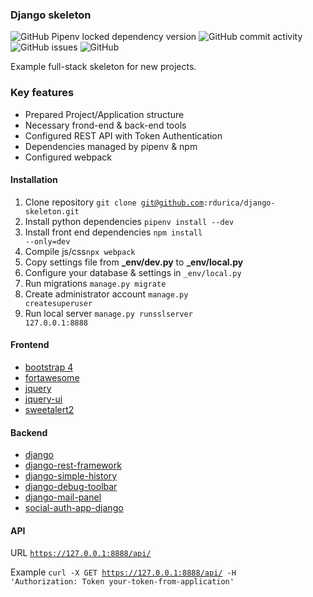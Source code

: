 ### Django skeleton ###
![GitHub Pipenv locked dependency version](https://img.shields.io/github/pipenv/locked/dependency-version/rdurica/django-skeleton/django?style=flat-square)
![GitHub commit activity](https://img.shields.io/github/commit-activity/y/rdurica/django-skeleton?style=flat-square)
![GitHub issues](https://img.shields.io/github/issues/rdurica/django-skeleton?style=flat-square)
![GitHub](https://img.shields.io/github/license/rdurica/django-skeleton?style=flat-square)

Example full-stack skeleton for new projects.


### Key features ###
- Prepared Project/Application structure
- Necessary frond-end & back-end tools
- Configured REST API with Token Authentication
- Dependencies managed by pipenv & npm
- Configured webpack

#### Installation ####
1. Clone repository <code>git clone git@github.com:rdurica/django-skeleton.git</code>
2. Install python dependencies <code>pipenv install --dev</code>
3. Install front end dependencies <code>npm install --only=dev</code>
4. Compile js/css<code>npx webpack</code>
5. Copy settings file from **_env/dev.py** to **_env/local.py**
6. Configure your database & settings in <code>_env/local.py</code>
7. Run migrations <code>manage.py migrate</code>
8. Create administrator account <code>manage.py createsuperuser</code>
9. Run local server <code>manage.py runsslserver 127.0.0.1:8888</code>

#### Frontend ####
- [bootstrap 4](https://getbootstrap.com/docs/4.4/components/alerts/)
- [fortawesome](https://fontawesome.com/icons?d=gallery)
- [jquery](https://jquery.com/)
- [jquery-ui](https://jqueryui.com/)
- [sweetalert2](https://sweetalert2.github.io/)

#### Backend ####
- [django](https://www.djangoproject.com/)
- [django-rest-framework](https://www.django-rest-framework.org/)
- [django-simple-history](https://django-simple-history.readthedocs.io/en/latest/)
- [django-debug-toolbar](https://django-debug-toolbar.readthedocs.io/en/latest/)
- [django-mail-panel](https://github.com/scuml/django-mail-panel)
- [social-auth-app-django]()

#### API ####
URL
<code>https://127.0.0.1:8888/api/ </code>

Example
<code>curl -X GET https://127.0.0.1:8888/api/ -H 'Authorization: Token your-token-from-application' </code>
